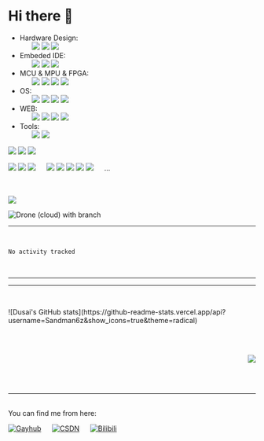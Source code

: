 





# Hi there 👋

<!--
**Sandman6z/Sandman6z** is a ✨ _special_ ✨ repository because its `README.md` (this file) appears on your GitHub profile.

Here are some ideas to get you started:

- 🔭 I’m currently working on ...
- 🌱 I’m currently learning ...
- 👯 I’m looking to collaborate on ...
- 🤔 I’m looking for help with ...
- 💬 Ask me about ...
- 📫 How to reach me: ...
- 😄 Pronouns: ...
- ⚡ Fun fact: ...
-->
<!-- https://shields.io/ -->

<p dir="auto">
<ul>
    <li>
        <span class="group-label">Hardware Design:</span>
        <ul class="badge-list">
            <img src="https://img.shields.io/badge/AltiumDesigner-%E2%88%9A-lightgreen" />
            <img src="https://img.shields.io/badge/SPICE-%E2%88%9A-lightgrey" />
            <img src="https://img.shields.io/badge/Quartus-%E2%88%9A-lightblue" />
        </ul>
    </li>
    <li>
        <span class="group-label">Embeded IDE:</span>
        <ul class="badge-list">
            <img src="https://img.shields.io/badge/VSCode-%E2%88%9A-darkblue" />  
            <img src="https://img.shields.io/badge/STM32Cubes-%E2%88%9A-blue" />
            <img src="https://img.shields.io/badge/Keil-%E2%88%9A-green" />
        </ul>
    </li>
    <li>
        <span class="group-label">MCU & MPU & FPGA:</span>
        <ul class="badge-list">
            <img src="https://img.shields.io/badge/STM32-%E2%88%9A-lightgrey" />
            <img src="https://img.shields.io/badge/FPGA-%E2%88%9A-lightgrey" />
            <img src="https://img.shields.io/badge/51-%E2%88%9A-lightgrey" />
            <img src="https://img.shields.io/badge/Arduino-%E2%88%9A-lightgrey" />
        </ul>
    </li>
    <li>
        <span class="group-label">OS:</span>
        <ul class="badge-list">
            <img src="https://img.shields.io/badge/Linux-%E2%88%9A-lightgrey" />
            <img src="https://img.shields.io/badge/RTOS-%E2%88%9A-lightgrey" />
            <img src="https://img.shields.io/badge/UNIX-%E2%88%9A-lightgrey" />
            <img src="https://img.shields.io/badge/Windows-%E2%88%9A-lightgrey" />
        </ul>
    </li>
    <li>
        <span class="group-label">WEB:</span>
        <ul class="badge-list">
            <img src="https://img.shields.io/badge/HTML-%E2%88%9A-lightgrey" />
            <img src="https://img.shields.io/badge/CSS-%E2%88%9A-lightgrey" />
            <img src="https://img.shields.io/badge/QT-%E2%88%9A-lightgrey" />
            <img src="https://img.shields.io/badge/HBuilder-%E2%88%9A-lightgrey" />
        </ul>
    </li>
    <li>
        <span class="group-label">Tools:</span>
        <ul class="badge-list">
            <img src="https://img.shields.io/badge/Git-%E2%88%9A-lightgrey" />
            <img src="https://img.shields.io/badge/MATLAB-%E2%88%9A-lightgrey" />
        </ul>
    </li>
</ul>
</p>

<p>
  <p>
  <img src="https://img.shields.io/badge/C-%E2%88%9A-yellowgreen" />
  <img src="https://img.shields.io/badge/QT-%E2%88%9A-yellowgreen" />
  <img height="" width="" src="https://img.shields.io/badge/python-3.11-orange?style=for-the-badge&logo=python&logoColor=orange" />
</p>
  <img src="https://img.shields.io/badge/NAS-%E2%88%9A-red"/> <img src="https://img.shields.io/badge/3Dprint-%E2%88%9A-red" />
  <img src="https://img.shields.io/badge/EMCU-%E2%88%9A-red" />
  &emsp;
  <img src="https://img.shields.io/badge/Server-%E2%88%9A-red" />
  <img src="https://img.shields.io/badge/RAID-%E2%88%9A-red" />
  <img src="https://img.shields.io/badge/示波器-%E2%88%9A-red"/>
  <img src="https://img.shields.io/badge/万用表-%E2%88%9A-red"/>
  <img src="https://img.shields.io/badge/焊接-%E2%88%9A-red"/>
  &emsp;
  ...
</p>
  
<br/>
<br/>
<img src="https://img.shields.io/badge/UAV-Quadcopter-brightgreen?style=social&logo=appveyor" />


![Drone (cloud) with branch](https://img.shields.io/drone/build/Sandman6z/Pixhawk/2.4.8_v11)
<br/>

---
<br/>

<!--START_SECTION:waka-->

```txt
No activity tracked
```

<!--END_SECTION:waka-->

<br/>

---
---
<p>
<br/>
<div align="left">
![Dusai's GitHub stats](https://github-readme-stats.vercel.app/api?username=Sandman6z&show_icons=true&theme=radical)
</div>
  <br/>
</p>
<p>
<br/>
<div align="right"> <img src="https://github-readme-stats.vercel.app/api/top-langs/?username=sun0225SUN&hide_title=true&hide_border=true&layout=compact&langs_count=6&text_color=000&icon_color=fff&bg_color=0,52fa5a,4dfcff,c64dff&theme=graywhite" /> </div>
</p>

<br/>
<br/>

---

<p>
  <br>
    You can find me from here:
  <br/>
  
  [![Gayhub](https://img.shields.io/badge/Gayhub-......-Black)](https://github.com/Sandman6z)
  &emsp;
  [![CSDN](https://img.shields.io/badge/CSDN-Sandman6z-lightgrey)](https://blog.csdn.net/Sandman06?spm=1019.2139.3001.5343)
  &emsp;
  [![Bilibili](https://img.shields.io/badge/Bilibili-Sandman6z-Pink)](https://space.bilibili.com/120363860?spm_id_from=333.1007.0.0)
</p>
